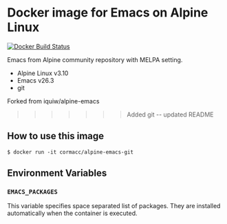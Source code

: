 # Docker image for Emacs on Alpine Linux

[![Docker Build Status](https://img.shields.io/docker/build/cormacc/alpine-emacs-git.svg)](https://hub.docker.com/r/cormacc/alpine-emacs-git/)

Emacs from Alpine community repository with MELPA setting.

* Alpine Linux v3.10
* Emacs v26.3
* git

Forked from iquiw/alpine-emacs
>>>>>>> Added git -- updated README

## How to use this image

```console
$ docker run -it cormacc/alpine-emacs-git
```

## Environment Variables

### `EMACS_PACKAGES`

This variable specifies space separated list of packages.
They are installed automatically when the container is executed.
